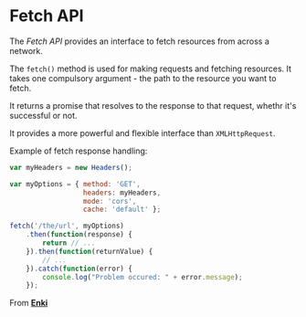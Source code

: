 # Fetch API 

The *Fetch API* provides an interface to fetch resources from across a network. 

The `fetch()` method is used for making requests and fetching resources. It takes one compulsory argument - the path to the resource you want to fetch. 

It returns a promise that resolves to the response to that request, whethr it's successful or not. 

It provides a more powerful and flexible interface than `XMLHttpRequest`.

Example of fetch response handling: 

```javascript
var myHeaders = new Headers();

var myOptions = { method: 'GET',
				  headers: myHeaders,
				  mode: 'cors',
				  cache: 'default' };

fetch('/the/url', myOptions)
	.then(function(response) {
		return // ...
	}).then(function(returnValue) {
		// ...
	}).catch(function(error) {
		console.log("Problem occured: " + error.message);
	});
```

From [**Enki**](https://www.enki.com/)